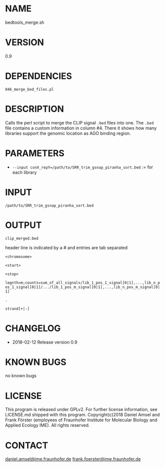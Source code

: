 # NAME
bedtools_merge.sh
# VERSION
0.9
# DEPENDENCIES
`046_merge_bed_files.pl`
# DESCRIPTION
Calls the perl script to merge the CLIP signal `.bed` files into one. The `.bed` file contains a custom information in column #4. There it shows how many libraries support the genomic location as AGO binding region.
# PARAMETERS
- `--input conX_repY=/path/to/SRR_trim_gsnap_piranha_sort.bed` := for each library 
# INPUT
`/path/to/SRR_trim_gsnap_piranha_sort.bed`
# OUTPUT
`clip_merged.bed`

header line is indicated by a # and entries are tab separated

`<chromosome>`

`<start>`

`<stop>` 

`legnth=m;counts=sum_of_all_signals/lib_1_pos_1_signal[0|1],...,lib_n_pos_1_signal[0|1]/.../lib_1_pos_m_signal[0|1],...,lib_n_pos_m_signal[0|1]` 

`.`

`strand[+|-]`
# CHANGELOG
- 2018-02-12 Release version 0.9
# KNOWN BUGS
no known bugs
# LICENSE
This program is released under GPLv2. For further license information, see LICENSE.md shipped with this program.
Copyright(c)2018 Daniel Amsel and Frank Förster (employees of Fraunhofer Institute for Molecular Biology and Applied Ecology IME).
All rights reserved.
# CONTACT
daniel.amsel@ime.fraunhofer.de
frank.foerster@ime.fraunhofer.de
